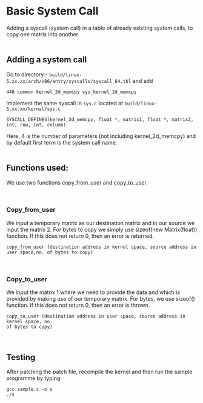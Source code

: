 # Basic System Call
Adding  a syscall (system call) in a table of already existing system calls, to copy one matrix into another.
<br>
<br>
## Adding a system call
Go to directory:- ```build/linux-5.xx.xx/arch/x86/entry/syscalls/syscall_64.tbl``` and add
<br>

    448 common kernel_2d_memcpy sys_kernel_2d_memcpy

Implement the same syscall in `sys.c` located at `build/linux-5.xx.xx/kernal/sys.c`

    SYSCALL_DEFINE4(kernel_2d_memcpy, float *, matrix1, float *, matrix2, int, row, int, column)

Here, 4 is the number of parameters (not including kernel_2d_memcpy) and by default first term is
the system call name.
<br>
<br>

## Functions used:
We use two functions copy_from_user and copy_to_user.

<br>

### Copy_from_user
We input a temporary matrix as our destination matrix and in our source we input the matrix 2. For bytes to copy we simply use sizeof(new Matrix(float)) function. If this does not return 0, then an error is returned.
    
    copy_from_user (destination address in kernel space, source address in user space,no. of bytes to copy)

<br>

### Copy_to_user
We input the matrix 1 where we need to provide the data and which is provided by making use of our temporary matrix. For bytes, we use sizeof()
function. If this does not return 0, then an error is thrown.

    copy_to_user (destination address in user space, source address in kernel space, no.
    of bytes to copy)

<br>

## Testing
After patching the patch file, recompile the kernel and then run the sample programme by typing

    gcc sample.c -o s
    ./s
